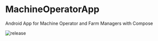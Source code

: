 # MachineOperatorApp
Android App for Machine Operator and Farm Managers with Compose

![release](https://github.com/Guywash-Ka/MachineOperatorApp/actions/workflows/buildOnRelease.yml/badge.svg)
